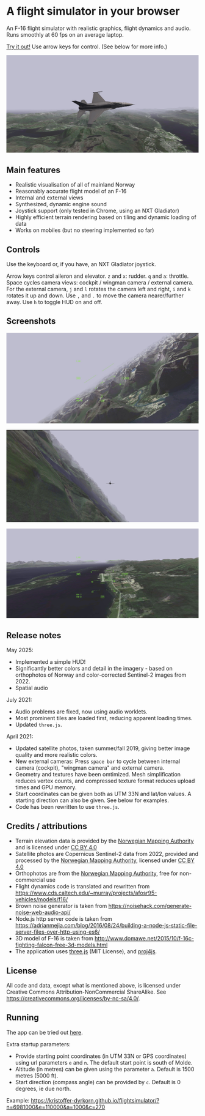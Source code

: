 # A flight simulator in your browser

An F-16 flight simulator with realistic graphics, flight dynamics and audio. Runs smoothly at 60 fps on an average laptop.

[Try it out!](https://kristoffer-dyrkorn.github.io/flightsimulator/) Use arrow keys for control. (See below for more info.)

![Screenshot](https://github.com/kristoffer-dyrkorn/flightsimulator/blob/master/screenshots/image1.jpeg)

## Main features

- Realistic visualisation of all of mainland Norway
- Reasonably accurate flight model of an F-16
- Internal and external views
- Synthesized, dynamic engine sound
- Joystick support (only tested in Chrome, using an NXT Gladiator)
- Highly efficient terrain rendering based on tiling and dynamic loading of data
- Works on mobiles (but no steering implemented so far)

## Controls

Use the keyboard or, if you have, an NXT Gladiator joystick.

Arrow keys control aileron and elevator. `z` and `x`: rudder. `q` and `a`: throttle. Space cycles camera views: cockpit / wingman camera / external camera. For the external camera, `j` and `l` rotates the camera left and right, `i` and `k` rotates it up and down. Use `,` and `.` to move the camera nearer/further away. Use `h` to toggle HUD on and off.

## Screenshots

![Åndalsnes](https://github.com/kristoffer-dyrkorn/flightsimulator/blob/master/screenshots/image2.jpeg)

![Wingman camera](https://github.com/kristoffer-dyrkorn/flightsimulator/blob/master/screenshots/image3.jpeg)

![Landing](https://github.com/kristoffer-dyrkorn/flightsimulator/blob/master/screenshots/image4.jpeg)

## Release notes

May 2025:

- Implemented a simple HUD!
- Significantly better colors and detail in the imagery - based on orthophotos of Norway and color-corrected Sentinel-2 images from 2022.
- Spatial audio

July 2021:

- Audio problems are fixed, now using audio worklets.
- Most prominent tiles are loaded first, reducing apparent loading times.
- Updated `three.js`.

April 2021:

- Updated satellite photos, taken summer/fall 2019, giving better image quality and more realistic colors.
- New external cameras: Press `space bar` to cycle between internal camera (cockpit), "wingman camera" and external camera.
- Geometry and textures have been omtimized. Mesh simplification reduces vertex counts, and compressed texture format reduces upload times and GPU memory.
- Start coordinates can be given both as UTM 33N and lat/lon values. A starting direction can also be given. See below for examples.
- Code has been rewritten to use `three.js`.

## Credits / attributions

- Terrain elevation data is provided by the [Norwegian Mapping Authority](https://www.kartverket.no) and is licensed under [CC BY 4.0](https://creativecommons.org/licenses/by/4.0/)
- Satellite photos are Copernicus Sentinel-2 data from 2022, provided and processed by the [Norwegian Mapping Authority](https://www.kartverket.no), licensed under [CC BY 4.0](https://creativecommons.org/licenses/by/4.0/)
- Orthophotos are from the [Norwegian Mapping Authority](https://www.kartverket.no), free for non-commercial use
- Flight dynamics code is translated and rewritten from https://www.cds.caltech.edu/~murray/projects/afosr95-vehicles/models/f16/
- Brown noise generator is taken from https://noisehack.com/generate-noise-web-audio-api/
- Node.js http server code is taken from https://adrianmejia.com/blog/2016/08/24/building-a-node-js-static-file-server-files-over-http-using-es6/
- 3D model of F-16 is taken from http://www.domawe.net/2015/10/f-16c-fighting-falcon-free-3d-models.html
- The application uses [three.js](https://threejs.org/) (MIT License), and [proj4js](https://github.com/proj4js/proj4js).

## License

All code and data, except what is mentioned above, is licensed under Creative Commons Attribution-NonCommercial ShareAlike. See https://creativecommons.org/licenses/by-nc-sa/4.0/.

## Running

The app can be tried out [here](https://kristoffer-dyrkorn.github.io/flightsimulator/).

Extra startup parameters:

- Provide starting point coordinates (in UTM 33N or GPS coordinates) using url parameters `e` and `n`. The default start point is south of Molde.
- Altitude (in metres) can be given using the parameter `a`. Default is 1500 metres (5000 ft).
- Start direction (compass angle) can be provided by `c`. Default is 0 degrees, ie due north.

Example: https://kristoffer-dyrkorn.github.io/flightsimulator/?n=6981000&e=110000&a=1000&c=270
